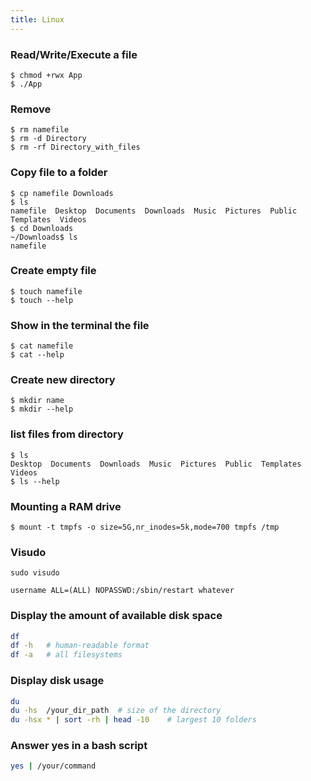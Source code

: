 ```yaml
---
title: Linux
---
```


### Read/Write/Execute a file

    $ chmod +rwx App
    $ ./App

### Remove

    $ rm namefile
    $ rm -d Directory
    $ rm -rf Directory_with_files

### Copy file to a folder

    $ cp namefile Downloads
    $ ls
    namefile  Desktop  Documents  Downloads  Music  Pictures  Public  Templates  Videos
    $ cd Downloads
    ~/Downloads$ ls
    namefile


### Create empty file

    $ touch namefile
    $ touch --help

### Show in the terminal the file

    $ cat namefile
    $ cat --help


### Create new directory

    $ mkdir name
    $ mkdir --help

### list files from directory

    $ ls
    Desktop  Documents  Downloads  Music  Pictures  Public  Templates  Videos
    $ ls --help

### Mounting a RAM drive

    $ mount -t tmpfs -o size=5G,nr_inodes=5k,mode=700 tmpfs /tmp

### Visudo

    sudo visudo

    username ALL=(ALL) NOPASSWD:/sbin/restart whatever

### Display the amount of available disk space

```sh
df
df -h   # human-readable format
df -a   # all filesystems
```

### Display disk usage

```sh
du
du -hs  /your_dir_path  # size of the directory
du -hsx * | sort -rh | head -10    # largest 10 folders

```

### Answer yes in a bash script

```bash
yes | /your/command
```
